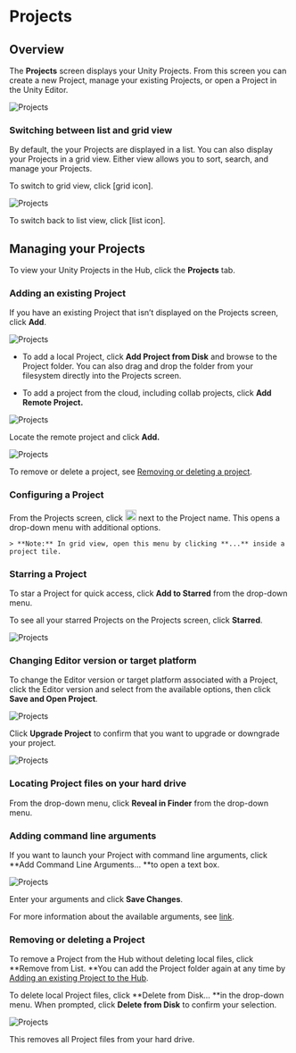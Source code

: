 # Projects

## Overview

The **Projects** screen displays your Unity Projects. From this screen you can create a new Project, manage your existing Projects, or open a Project in the Unity Editor.

![Projects](../images/Projects01.png)

### Switching between list and grid view

By default, the your Projects are displayed in a list. You can also display your Projects in a grid view. Either view allows you to sort, search, and manage your Projects.

To switch to grid view, click [grid icon].

![Projects](../images/Projects02.png)

To switch back to list view, click [list icon].

## Managing your Projects

To view your Unity Projects in the Hub, click the **Projects** tab.

### Adding an existing Project

If you have an existing Project that isn’t displayed on the Projects screen, click **Add**.

![Projects](../images/Projects1.png)

* To add a local Project, click **Add Project from Disk** and browse to the Project folder. You can also drag and drop the folder from your filesystem directly into the Projects screen.

* To add a project from the cloud, including collab projects, click **Add Remote Project.**

![Projects](../images/Projects2.png)

Locate the remote project and click **Add.**

![Projects](../images/Projects3.png)

To remove or delete a project, see [Removing or deleting a project](#).

### Configuring a Project

From the Projects screen, click <img src="../images/VerticalEllipsis.png" style="width: 20px;"> next to the Project name. This opens a drop-down menu with additional options.

    > **Note:** In grid view, open this menu by clicking **...** inside a project tile.

### Starring a Project

To star a Project for quick access, click **Add to Starred** from the drop-down menu.

To see all your starred Projects on the Projects screen, click **Starred**.

![Projects](../images/Projects03.png)

### Changing Editor version or target platform

To change the Editor version or target platform associated with a Project, click the Editor version and select from the available options, then click **Save and Open Project**.

![Projects](../images/Projects8.png)

Click **Upgrade Project** to confirm that you want to upgrade or downgrade your project.

![Projects](../images/Projects7.png)

### Locating Project files on your hard drive

From the drop-down menu, click **Reveal in Finder** from the drop-down menu.

### Adding command line arguments

If you want to launch your Project with command line arguments, click **Add Command Line Arguments… **to open a text box.

![Projects](../images/Projects9.png)

Enter your arguments and click **Save Changes**.

For more information about the available arguments, see [link](#).

### Removing or deleting a Project

To remove a Project from the Hub without deleting local files, click **Remove from List. **You can add the Project folder again at any time by [Adding an existing Project to the Hub](#).

To delete local Project files, click **Delete from Disk… **in the drop-down menu. When prompted, click **Delete from Disk** to confirm your selection.

![Projects](../images/Projects10.png)

This removes all Project files from your hard drive.
